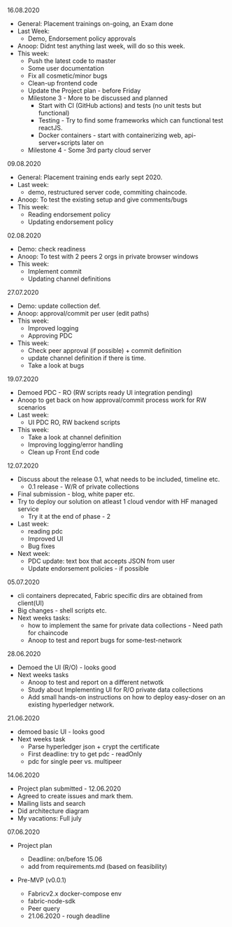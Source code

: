 16.08.2020
 * General: Placement trainings on-going, an Exam done
 * Last Week:
   - Demo, Endorsement policy approvals
 * Anoop: Didnt test anything last week, will do so this week.
 * This week:
   - Push the latest code to master
   - Some user documentation
   - Fix all cosmetic/minor bugs
   - Clean-up frontend code
   - Update the Project plan - before Friday
   - Milestone 3 - More to be discussed and planned
     - Start with CI (GitHub actions) and tests (no unit tests but functional)
     - Testing - Try to find some frameworks which can functional test reactJS.
     - Docker containers - start with containerizing web, api-server+scripts later on
   - Milestone 4 - Some 3rd party cloud server

09.08.2020
 * General: Placement training ends early sept 2020.
 * Last week: 
   - demo, restructured server code, commiting chaincode.
 * Anoop: To test the existing setup and give comments/bugs
 * This week:
   - Reading endorsement policy
   - Updating endorsement policy

02.08.2020
 * Demo: check readiness
 * Anoop: To test with 2 peers 2 orgs in private browser windows
 * This week:
   - Implement commit
   - Updating channel definitions

27.07.2020
 * Demo: update collection def.
 * Anoop: approval/commit per user (edit paths)
 * This week:
   - Improved logging
   - Approving PDC
 * This week:
   - Check peer approval (if possible) + commit definition
   - update channel definition if there is time.
   - Take a look at bugs


19.07.2020
* Demoed PDC - RO (RW scripts ready UI integration pending)
* Anoop to get back on how approval/commit process work for RW scenarios
* Last week:
  - UI PDC RO, RW backend scripts 
* This week:
  - Take a look at channel definition
  - Improving logging/error handling
  - Clean up Front End code

12.07.2020
* Discuss about the release 0.1, what needs to be included, timeline etc.
  - 0.1 release - W/R of private collections
* Final submission - blog, white paper etc.
* Try to deploy our solution on atleast 1 cloud vendor with HF managed service
  - Try it at the end of phase - 2
* Last week:
  - reading pdc
  - Improved UI
  - Bug fixes
* Next week:
  - PDC update: text box that accepts JSON from user
  - Update endorsement policies - if possible


05.07.2020
 * cli containers deprecated, Fabric specific dirs are obtained from client(UI)
 * Big changes - shell scripts etc.
 * Next weeks tasks:
   - how to implement the same for private data collections - Need path for chaincode
   - Anoop to test and report bugs for some-test-network

28.06.2020
 * Demoed the UI (R/O) - looks good
 * Next weeks tasks
   - Anoop to test and report on a different netwotk
   - Study about Implementing UI for R/O private data collections
   - Add small hands-on instructions on how to deploy easy-doser on an existing hyperledger network.


21.06.2020
* demoed basic UI - looks good
* Next weeks task
  - Parse hyperledger json + crypt the certificate
  - First deadline: try to get pdc - readOnly
  - pdc for single peer vs. multipeer

14.06.2020
* Project plan submitted - 12.06.2020
* Agreed to create issues and mark them.
* Mailing lists and search
* Did architecture diagram
* My vacations: Full july

07.06.2020
* Project plan
  - Deadline: on/before 15.06
  - add from requirements.md (based on feasibility)

* Pre-MVP (v0.0.1)
  - Fabricv2.x docker-compose env
  - fabric-node-sdk
  - Peer query
  - 21.06.2020 - rough deadline
  
